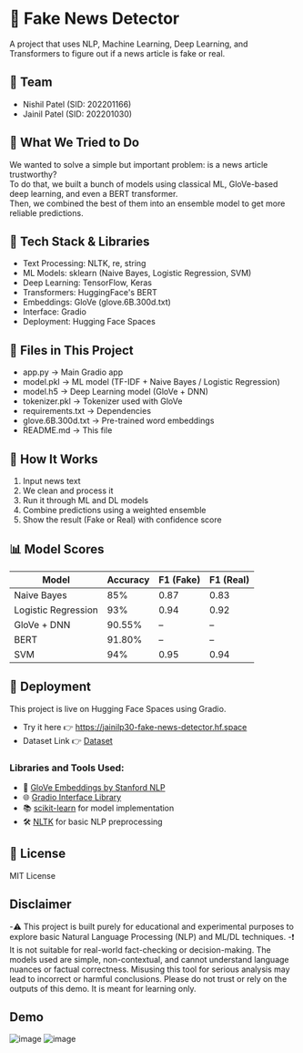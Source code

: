 # 📰 Fake News Detector

A project that uses NLP, Machine Learning, Deep Learning, and Transformers to figure out if a news article is fake or real.

## 👥 Team
- Nishil Patel (SID: 202201166)  
- Jainil Patel (SID: 202201030)  

## 🎯 What We Tried to Do
We wanted to solve a simple but important problem: is a news article trustworthy?  
To do that, we built a bunch of models using classical ML, GloVe-based deep learning, and even a BERT transformer.  
Then, we combined the best of them into an ensemble model to get more reliable predictions.

## 🔧 Tech Stack & Libraries
- Text Processing: NLTK, re, string  
- ML Models: sklearn (Naive Bayes, Logistic Regression, SVM)  
- Deep Learning: TensorFlow, Keras  
- Transformers: HuggingFace's BERT  
- Embeddings: GloVe (glove.6B.300d.txt)  
- Interface: Gradio  
- Deployment: Hugging Face Spaces

## 📂 Files in This Project
- app.py → Main Gradio app  
- model.pkl → ML model (TF-IDF + Naive Bayes / Logistic Regression)  
- model.h5 → Deep Learning model (GloVe + DNN)  
- tokenizer.pkl → Tokenizer used with GloVe  
- requirements.txt → Dependencies  
- glove.6B.300d.txt → Pre-trained word embeddings  
- README.md → This file  

## 🧠 How It Works
1. Input news text  
2. We clean and process it  
3. Run it through ML and DL models  
4. Combine predictions using a weighted ensemble  
5. Show the result (Fake or Real) with confidence score

## 📊 Model Scores

| Model               | Accuracy | F1 (Fake) | F1 (Real) |
|--------------------|----------|-----------|-----------|
| Naive Bayes        | 85%      | 0.87      | 0.83      |
| Logistic Regression| 93%      | 0.94      | 0.92      |
| GloVe + DNN        | 90.55%   | –         | –         |
| BERT               | 91.80%   | –         | –         |
| SVM                | 94%      | 0.95      | 0.94      |

## 🚀 Deployment
This project is live on Hugging Face Spaces using Gradio.  
- Try it here 👉 https://jainilp30-fake-news-detector.hf.space
- Dataset Link 👉 [Dataset](https://www.kaggle.com/datasets/stevenpeutz/misinformation-fake-news-text-dataset-79k)

### Libraries and Tools Used:
- 🧠 [GloVe Embeddings by Stanford NLP](https://nlp.stanford.edu/projects/glove/)
- 🌐 [Gradio Interface Library](https://www.gradio.app/)
- 📚 [scikit-learn](https://scikit-learn.org/) for model implementation
- 🛠 [NLTK](https://www.nltk.org/) for basic NLP preprocessing


## 📜 License
MIT License

## Disclaimer
-⚠️ This project is built purely for educational and experimental purposes to explore basic Natural Language Processing (NLP) and ML/DL techniques.
-❗ It is not suitable for real-world fact-checking or decision-making.
    The models used are simple, non-contextual, and cannot understand language nuances or factual correctness. Misusing this tool for serious analysis may lead to incorrect      or harmful conclusions. Please do not trust or rely on the outputs of this demo. It is meant for learning only.




## Demo
![image](https://github.com/user-attachments/assets/d2c38988-0299-458c-b63c-c9ada7c8eb7a)
![image](https://github.com/user-attachments/assets/23a4fba6-47a6-459a-94a2-7d8425c93387)




